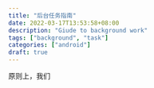 ```yaml
---
title: "后台任务指南"
date: 2022-03-17T13:53:58+08:00
description: "Giude to background work"
tags: ["background", "task"]
categories: ["android"]
draft: true
---
```


原则上，我们

<!--more-->

[guide]:https://developer.android.com/guide/background